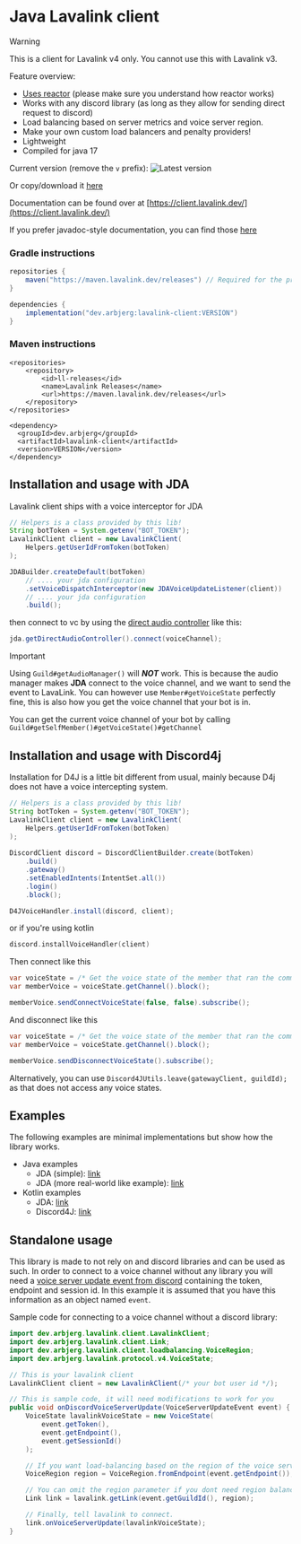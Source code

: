 [VERSION]: https://img.shields.io/maven-central/v/dev.arbjerg/lavalink-client

# Java Lavalink client

> [!WARNING]
> This is a client for Lavalink v4 only.
> You cannot use this with Lavalink v3.


Feature overview:
- [Uses reactor](https://projectreactor.io/) (please make sure you understand how reactor works)
- Works with any discord library (as long as they allow for sending direct request to discord)
- Load balancing based on server metrics and voice server region.
- Make your own custom load balancers and penalty providers!
- Lightweight
- Compiled for java 17

Current version (remove the `v` prefix): ![Latest version][VERSION]

Or copy/download it [here](https://maven.arbjerg.dev/#/releases/dev/arbjerg/lavalink-client)

Documentation can be found over at [https://client.lavalink.dev/](https://client.lavalink.dev/)

If you prefer javadoc-style documentation, you can find those [here](https://client.lavalink.dev/javadoc/)

### Gradle instructions
```gradle
repositories {
    maven("https://maven.lavalink.dev/releases") // Required for the protocol library
}

dependencies {
    implementation("dev.arbjerg:lavalink-client:VERSION")
}
```

### Maven instructions
```maven
<repositories>
    <repository>
        <id>ll-releases</id>
        <name>Lavalink Releases</name>
        <url>https://maven.lavalink.dev/releases</url>
    </repository>
</repositories>

<dependency>
  <groupId>dev.arbjerg</groupId>
  <artifactId>lavalink-client</artifactId>
  <version>VERSION</version>
</dependency>
```

## Installation and usage with JDA

Lavalink client ships with a voice interceptor for JDA

```java
// Helpers is a class provided by this lib!
String botToken = System.getenv("BOT_TOKEN");
LavalinkClient client = new LavalinkClient(
    Helpers.getUserIdFromToken(botToken)
);

JDABuilder.createDefault(botToken)
    // .... your jda configuration
    .setVoiceDispatchInterceptor(new JDAVoiceUpdateListener(client))
    // .... your jda configuration
    .build();
```

then connect to vc by using the [direct audio controller](https://ci.dv8tion.net/job/JDA5/javadoc/net/dv8tion/jda/api/JDA.html#getDirectAudioController()) like this:
```java
jda.getDirectAudioController().connect(voiceChannel);
```

> [!IMPORTANT]
> Using `Guild#getAudioManager()` will ***NOT*** work. This is because the audio manager makes **JDA** connect to the voice channel, and we want to send the event to LavaLink.
> You can however use `Member#getVoiceState` perfectly fine, this is also how you get the voice channel that your bot is in.
>
> You can get the current voice channel of your bot by calling `Guild#getSelfMember()#getVoiceState()#getChannel`

## Installation and usage with Discord4j

Installation for D4J is a little bit different from usual, mainly because D4j does not have a voice intercepting system.

```java
// Helpers is a class provided by this lib!
String botToken = System.getenv("BOT_TOKEN");
LavalinkClient client = new LavalinkClient(
    Helpers.getUserIdFromToken(botToken)
);
        
DiscordClient discord = DiscordClientBuilder.create(botToken)
    .build()
    .gateway()
    .setEnabledIntents(IntentSet.all())
    .login()
    .block();

D4JVoiceHandler.install(discord, client);
```

or if you're using kotlin

```kotlin
discord.installVoiceHandler(client)
```

Then connect like this
```java
var voiceState = /* Get the voice state of the member that ran the command */;
var memberVoice = voiceState.getChannel().block();

memberVoice.sendConnectVoiceState(false, false).subscribe();
```

And disconnect like this
```java
var voiceState = /* Get the voice state of the member that ran the command */;
var memberVoice = voiceState.getChannel().block();

memberVoice.sendDisconnectVoiceState().subscribe();
```

Alternatively, you can use `Discord4JUtils.leave(gatewayClient, guildId);` as that does not access any voice states.


## Examples
The following examples are minimal implementations but show how the library works.
- Java examples
  - JDA (simple): [link](src/test/java/JavaJDAExample.java)
  - JDA (more real-world like example): [link](testbot/src/main/java/me/duncte123/testbot/Main.java)
- Kotlin examples
  - JDA: [link](src/test/kotlin/testScript.kt)
  - Discord4J: [link](src/test/kotlin/d4jTestScript.kt)

## Standalone usage
This library is made to not rely on and discord libraries and can be used as such.
In order to connect to a voice channel without any library you will need a [voice server update event from discord](https://discord.com/developers/docs/topics/voice-connections#retrieving-voice-server-information-example-voice-server-update-payload) containing the token, endpoint and session id.
In this example it is assumed that you have this information as an object named `event`.

Sample code for connecting to a voice channel without a discord library:

```java
import dev.arbjerg.lavalink.client.LavalinkClient;
import dev.arbjerg.lavalink.client.Link;
import dev.arbjerg.lavalink.client.loadbalancing.VoiceRegion;
import dev.arbjerg.lavalink.protocol.v4.VoiceState;

// This is your lavalink client
LavalinkClient client = new LavalinkClient(/* your bot user id */);

// This is sample code, it will need modifications to work for you
public void onDiscordVoiceServerUpdate(VoiceServerUpdateEvent event) {
    VoiceState lavalinkVoiceState = new VoiceState(
        event.getToken(),
        event.getEndpoint(),
        event.getSessionId()
    );

    // If you want load-balancing based on the region of the voice server, use the enum.
    VoiceRegion region = VoiceRegion.fromEndpoint(event.getEndpoint());

    // You can omit the region parameter if you dont need region balancing.
    Link link = lavalink.getLink(event.getGuildId(), region);

    // Finally, tell lavalink to connect.
    link.onVoiceServerUpdate(lavalinkVoiceState);
}
```
